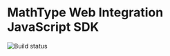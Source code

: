 MathType Web Integration JavaScript SDK
=====================================
![Build status](https://api.travis-ci.org/wiris/mathtype-integration-js-dev.svg?branch=master)
